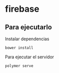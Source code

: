 # firebase
## Para ejecutarlo
Instalar dependencias
```
bower install
```
Para ejecutar el servidor
```
polymer serve
```